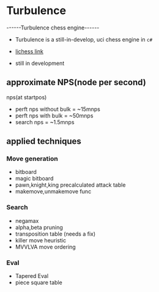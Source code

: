 # Turbulence

------Turbulence chess engine------
- Turbulence is a still-in-develop, uci chess engine in `c#`

- [lichess link](https://lichess.org/@/turbulencebot) 

- still in development

## approximate NPS(node per second)
nps(at startpos)
- perft nps without bulk = ~15mnps
- perft nps with bulk = ~50mnps
- search nps = ~1.5mnps


## applied techniques
### Move generation
- bitboard
- magic bitboard
- pawn,knight,king precalculated attack table
- makemove,unmakemove func

### Search
- negamax
- alpha,beta pruning
- transposition table (needs a fix)
- killer move heuristic
- MVVLVA move ordering

### Eval
- Tapered Eval
- piece square table

